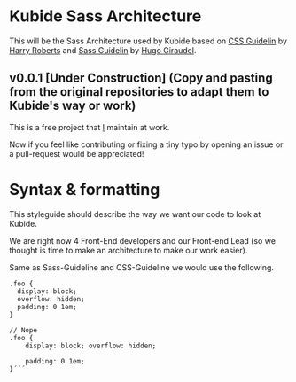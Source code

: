 # Kubide Sass Architecture

This will be the Sass Architecture used by Kubide based on [CSS Guidelin](http://cssguidelin.es/) by [Harry Roberts](https://csswizardry.com/) and [Sass Guidelin](https://sass-guidelin.es/) by [Hugo Giraudel](http://hugogiraudel.com/).

## v0.0.1 [Under Construction] (Copy and pasting from the original repositories to adapt them to Kubide's way or work)

This is a free project that [I](http://ignaciodenuevo.com/) maintain at work.

Now if you feel like contributing or fixing a tiny typo by opening an issue or a pull-request would be appreciated!

# Syntax & formatting

This styleguide should describe the way we want our code to look at Kubide.

We are right now 4 Front-End developers and our Front-end Lead (so we thought is time to make an architecture to make our work easier).

Same as Sass-Guideline and CSS-Guideline we would use the following.

```// Yep
.foo {
  display: block;
  overflow: hidden;
  padding: 0 1em;
}

// Nope
.foo {
    display: block; overflow: hidden;

    padding: 0 1em;
}´´´
